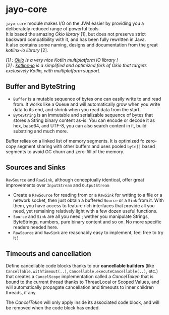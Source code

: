 # jayo-core

`jayo-core` module makes I/O on the JVM easier by providing you a deliberately reduced range of powerful tools. \
It is based the amazing *Okio library* [1], but does not preserve strict backward compatibility with it, and has been
fully rewritten in Java. \
It also contains some naming, designs and documentation from the great *kotlinx-io library* [2].

_[1] : [Okio](https://square.github.io/okio/) is a very nice Kotlin multiplatform IO library ! \
[2] : [kotlinx-io](https://github.com/Kotlin/kotlinx-io) is a simplified and optimized fork of Okio that targets
exclusively Kotlin, with multiplatform support._

## Buffer and ByteString

* `Buffer` is a mutable sequence of bytes one can easily write to and read from. It works like a Queue and will
automatically grow when you write data to its end, and shrink when you read data from the start.
* `ByteString` is an immutable and serializable sequence of bytes that stores a String binary content as-is. You can
encode or decode it as hex, base64, and UTF-8, you can also search content in it, build substring and much more.

Buffer relies on a linked list of memory segments. It is optimized fo zero-copy segment sharing with other buffers and
uses pooled `byte[]` based segments to avoid GC churn and zero-fill of the memory.

## Sources and Sinks

`RawSource` and `RawSink`, although conceptually identical, offer great improvements over `InputStream` and
`OutputStream`
* Create a `RawSource` for reading from or a `RawSink` for writing to a file or a network socket, then just obtain a
buffered `Source` or a `Sink` from it. With them, you have access to feature rich interfaces that provide all you need,
yet remaining relatively light with a few dozen useful functions.
* `Source` and `Sink` are all you need ; wether you manipulate Strings, ByteStrings, numbers, pure binary content and so
on. No more specific readers needed here.
* `RawSource` and `RawSink` are reasonably easy to implement, feel free to try it !

## Timeouts and cancellation

Define cancellable code blocks thanks to our **cancellable builders** (like `Cancellable.withTimeout(..)`,
`Cancellable.executeCancellable(..)`, etc.) that creates a `CancelScope` implementation called a *CancelToken* that is
bound to the current thread thanks to ThreadLocal or Scoped Values, and will automatically propagate cancellation and
timeouts to inner children threads, if any.

The *CancelToken* will only apply inside its associated code block, and will be removed when the code block has ended.
